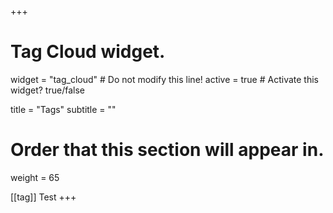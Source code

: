 +++
# Tag Cloud widget.
widget = "tag_cloud"  # Do not modify this line!
active = true  # Activate this widget? true/false

title = "Tags"
subtitle = ""

# Order that this section will appear in.
weight = 65

[[tag]] Test
+++
